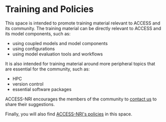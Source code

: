 # Training and Policies

This space is intended to promote training material relevant to ACCESS and its community. The training material can be directly relevant to ACCESS and its model components, such as:

- using coupled models and model components
- using configurations
- using model evaluation tools and workflows

It is also intended for training material around more peripheral topics that are essential for the community, such as:

- HPC
- version control
- essential software packages

ACCESS-NRI encourages the members of the community to [contact us](mailto:access.nri@anu.edu.au) to share their suggestions.


Finally, you will also find [ACCESS-NRI's policies][policies] in this space.

[policies]: /resources/policies
